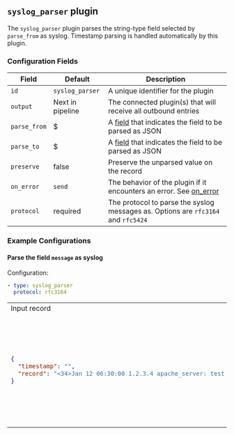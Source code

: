 ## `syslog_parser` plugin

The `syslog_parser` plugin parses the string-type field selected by `parse_from` as syslog. Timestamp parsing is handled automatically by this plugin.

### Configuration Fields

| Field        | Default          | Description                                                                                   |
| ---          | ---              | ---                                                                                           |
| `id`         | `syslog_parser`  | A unique identifier for the plugin                                                            |
| `output`     | Next in pipeline | The connected plugin(s) that will receive all outbound entries                                |
| `parse_from` | $                | A [field](/docs/types/field.md) that indicates the field to be parsed as JSON                 |
| `parse_to`   | $                | A [field](/docs/types/field.md) that indicates the field to be parsed as JSON                 |
| `preserve`   | false            | Preserve the unparsed value on the record                                                     |
| `on_error`   | `send`           | The behavior of the plugin if it encounters an error. See [on_error](/docs/types/on_error.md) |
| `protocol`   | required         | The protocol to parse the syslog messages as. Options are `rfc3164` and `rfc5424`             |

### Example Configurations


#### Parse the field `message` as syslog

Configuration:
```yaml
- type: syslog_parser
  protocol: rfc3164
```

<table>
<tr><td> Input record </td> <td> Output record </td></tr>
<tr>
<td>

```json
{
  "timestamp": "",
  "record": "<34>Jan 12 06:30:00 1.2.3.4 apache_server: test message"
}
```

</td>
<td>

```json
{
  "timestamp": "2020-01-12T06:30:00Z",
  "record": {
    "appname": "apache_server",
    "facility": 4,
    "hostname": "1.2.3.4",
    "message": "test message",
    "msg_id": null,
    "priority": 34,
    "proc_id": null,
    "severity": 2
  }
}
```

</td>
</tr>
</table>
